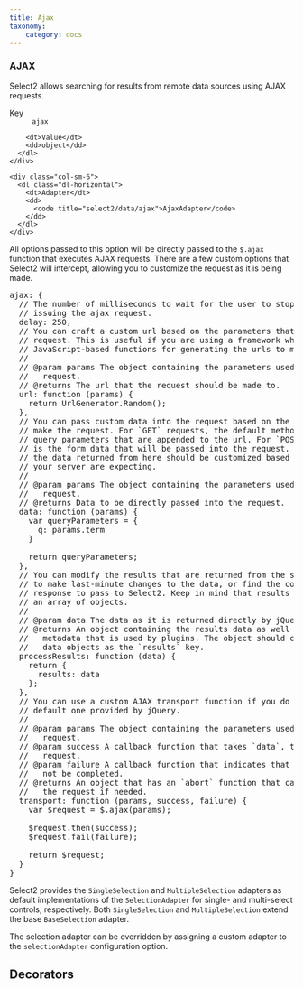 ```yaml
---
title: Ajax
taxonomy:
    category: docs
---
```



  <h3 id="ajax">
    AJAX
  </h3>

  <p>
    Select2 allows searching for results from remote data sources using AJAX
    requests.
  </p>

  <div class="row">
    <div class="col-sm-6">
      <dl class="dl-horizontal">
        <dt>Key</dt>
        <dd><code>ajax</code></dd>

        <dt>Value</dt>
        <dd>object</dd>
      </dl>
    </div>

    <div class="col-sm-6">
      <dl class="dl-horizontal">
        <dt>Adapter</dt>
        <dd>
          <code title="select2/data/ajax">AjaxAdapter</code>
        </dd>
      </dl>
    </div>
  </div>

  <p>
    All options passed to this option will be directly passed to the
    <code>$.ajax</code> function that executes AJAX requests. There are a few
    custom options that Select2 will intercept, allowing you to customize the
    request as it is being made.

<pre class="prettyprint linenums">
ajax: {
  // The number of milliseconds to wait for the user to stop typing before
  // issuing the ajax request.
  delay: 250,
  // You can craft a custom url based on the parameters that are passed into the
  // request. This is useful if you are using a framework which has
  // JavaScript-based functions for generating the urls to make requests to.
  //
  // @param params The object containing the parameters used to generate the
  //   request.
  // @returns The url that the request should be made to.
  url: function (params) {
    return UrlGenerator.Random();
  },
  // You can pass custom data into the request based on the parameters used to
  // make the request. For `GET` requests, the default method, these are the
  // query parameters that are appended to the url. For `POST` requests, this
  // is the form data that will be passed into the request. For other requests,
  // the data returned from here should be customized based on what jQuery and
  // your server are expecting.
  //
  // @param params The object containing the parameters used to generate the
  //   request.
  // @returns Data to be directly passed into the request.
  data: function (params) {
    var queryParameters = {
      q: params.term
    }

    return queryParameters;
  },
  // You can modify the results that are returned from the server, allowing you
  // to make last-minute changes to the data, or find the correct part of the
  // response to pass to Select2. Keep in mind that results should be passed as
  // an array of objects.
  //
  // @param data The data as it is returned directly by jQuery.
  // @returns An object containing the results data as well as any required
  //   metadata that is used by plugins. The object should contain an array of
  //   data objects as the `results` key.
  processResults: function (data) {
    return {
      results: data
    };
  },
  // You can use a custom AJAX transport function if you do not want to use the
  // default one provided by jQuery.
  //
  // @param params The object containing the parameters used to generate the
  //   request.
  // @param success A callback function that takes `data`, the results from the
  //   request.
  // @param failure A callback function that indicates that the request could
  //   not be completed.
  // @returns An object that has an `abort` function that can be called to abort
  //   the request if needed.
  transport: function (params, success, failure) {
    var $request = $.ajax(params);

    $request.then(success);
    $request.fail(failure);

    return $request;
  }
}
</pre>
  </p>
  
  
Select2 provides the `SingleSelection` and `MultipleSelection` adapters as default implementations of the `SelectionAdapter` for single- and multi-select controls, respectively.  Both `SingleSelection` and `MultipleSelection` extend the base `BaseSelection` adapter.

The selection adapter can be overridden by assigning a custom adapter to the `selectionAdapter` configuration option.
 
## Decorators
